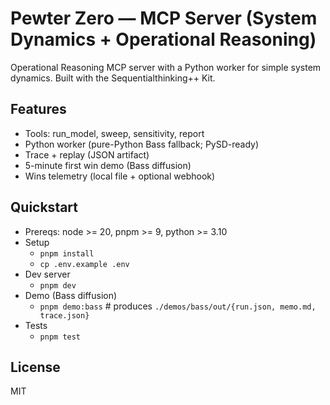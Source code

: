 # Pewter Zero — MCP Server (System Dynamics + Operational Reasoning)

Operational Reasoning MCP server with a Python worker for simple system dynamics. Built with the Sequentialthinking++ Kit.

## Features
- Tools: run_model, sweep, sensitivity, report
- Python worker (pure-Python Bass fallback; PySD-ready)
- Trace + replay (JSON artifact)
- 5-minute first win demo (Bass diffusion)
- Wins telemetry (local file + optional webhook)

## Quickstart

- Prereqs: node >= 20, pnpm >= 9, python >= 3.10
- Setup
  - `pnpm install`
  - `cp .env.example .env`
- Dev server
  - `pnpm dev`
- Demo (Bass diffusion)
  - `pnpm demo:bass`  # produces `./demos/bass/out/{run.json, memo.md, trace.json}`
- Tests
  - `pnpm test`

## License
MIT